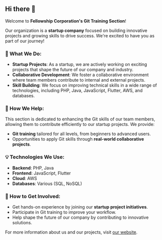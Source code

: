 ## Hi there 👋

Welcome to **Fellowship Corporation's Git Training Section**!

Our organization is a **startup company** focused on building innovative projects and growing skills to drive success. We're excited to have you as part of our journey!

### 🌟 What We Do:
- **Startup Projects**: As a startup, we are actively working on exciting projects that shape the future of our company and industry. 
- **Collaborative Development**: We foster a collaborative environment where team members contribute to internal and external projects.
- **Skill Building**: We focus on improving technical skills in a wide range of technologies, including PHP, Java, JavaScript, Flutter, AWS, and databases.

### 🚀 How We Help:
This section is dedicated to enhancing the Git skills of our team members, allowing them to contribute efficiently to our startup projects. We provide:
- **Git training** tailored for all levels, from beginners to advanced users.
- Opportunities to apply Git skills through **real-world collaborative projects**.

### 💡 Technologies We Use:
- **Backend**: PHP, Java
- **Frontend**: JavaScript, Flutter
- **Cloud**: AWS
- **Databases**: Various (SQL, NoSQL)

### 🌱 How to Get Involved:
- Get hands-on experience by joining our **startup project initiatives**.
- Participate in Git training to improve your workflow.
- Help shape the future of our company by contributing to innovative solutions.

For more information about us and our projects, visit [our website](https://www.fellowship-corp.com/).
